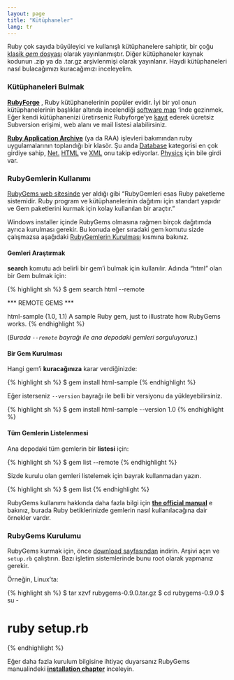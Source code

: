 ```yaml
---
layout: page
title: "Kütüphaneler"
lang: tr
---
```


Ruby çok sayıda büyüleyici ve kullanışlı kütüphanelere sahiptir, bir
çoğu [klasik *gem* dosyası][1] olarak yayınlanmıştır. Diğer kütüphaneler
kaynak kodunun .zip ya da .tar.gz arşivlenmişi olarak yayınlanır. Haydi
kütüphaneleri nasıl bulacağımızı kuracağımızı inceleyelim.

### Kütüphaneleri Bulmak

[**RubyForge**][2] , Ruby kütüphanelerinin popüler evidir. İyi bir yol
onun kütüphanelerinin başlıklar altında incelendiği [software map][3]
‘inde gezinmek. Eğer kendi kütüphanenizi üretirseniz Rubyforge’ye
[kayıt][4] ederek ücretsiz Subversion erişimi, web alanı ve mail listesi
alabilirsiniz.

[**Ruby Application Archive**][5] (ya da RAA) işlevleri bakımından ruby
uygulamalarının toplandığı bir klasör. Şu anda [Database][6] kategorisi
en çok girdiye sahip, [Net.][7] [HTML][8] ve [XML][9] onu takip
ediyorlar. [Physics][10] için bile girdi var.

### RubyGemlerin Kullanımı

[RubyGems web sitesinde][1] yer aldığı gibi “RubyGemleri esas Ruby
paketleme sistemidir. Ruby program ve kütüphanelerinin dağıtımı için
standart yapıdır ve Gem paketlerini kurmak için kolay kullanılan bir
araçtır.”

Windows installer içinde RubyGems olmasına rağmen birçok dağıtımda
ayrıca kurulması gerekir. Bu konuda eğer sıradaki gem komutu sizde
çalışmazsa aşağıdaki [RubyGemlerin Kurulması](#installing-rubygems)
kısmına bakınız.

#### Gemleri Araştırmak

**search** komutu adı belirli bir gem’i bulmak için kullanılır. Adında
“html” olan bir Gem bulmak için:

{% highlight sh %}
$ gem search html --remote

 *** REMOTE GEMS ***

 html-sample (1.0, 1.1)
    A sample Ruby gem, just to illustrate how RubyGems works.
{% endhighlight %}

(*Burada `--remote` bayrağı ile ana depodaki gemleri sorguluyoruz.*)

#### Bir Gem Kurulması

Hangi gem’i **kuracağınıza** karar verdiğinizde:

{% highlight sh %}
$ gem install html-sample
{% endhighlight %}

Eğer isterseniz `--version` bayrağı ile belli bir versiyonu da
yükleyebilirsiniz.

{% highlight sh %}
$ gem install html-sample --version 1.0
{% endhighlight %}

#### Tüm Gemlerin Listelenmesi

Ana depodaki tüm gemlerin bir **listesi** için:

{% highlight sh %}
$ gem list --remote
{% endhighlight %}

Sizde kurulu olan gemleri listelemek için bayrak kullanmadan yazın.

{% highlight sh %}
$ gem list
{% endhighlight %}

RubyGems kullanımı hakkında daha fazla bilgi için [**the official
manual**][11] e bakınız, burada Ruby betiklerinizde gemlerin nasıl
kullanılacağına dair örnekler vardır.

### RubyGems Kurulumu

RubyGems kurmak için, önce [download sayfasından][12] indirin. Arşivi
açın ve `setup.rb` çalıştırın. Bazı işletim sistemlerinde bunu root
olarak yapmanız gerekir.

Örneğin, Linux’ta:

{% highlight sh %}
$ tar xzvf rubygems-0.9.0.tar.gz
$ cd rubygems-0.9.0
$ su -
# ruby setup.rb
{% endhighlight %}

Eğer daha fazla kurulum bilgisine ihtiyaç duyarsanız RubyGems
manualindeki [**installation chapter**][13] inceleyin.



[1]: http://docs.rubygems.org 
[2]: http://rubyforge.org/ 
[3]: http://rubyforge.org/softwaremap/trove_list.php 
[4]: http://rubyforge.org/register/ 
[5]: http://raa.ruby-lang.org/ 
[6]: http://raa.ruby-lang.org/cat.rhtml?category_major=Library;category_minor=Database 
[7]: http://raa.ruby-lang.org/cat.rhtml?category_major=Library;category_minor=Net 
[8]: http://raa.ruby-lang.org/cat.rhtml?category_major=Library;category_minor=HTML 
[9]: http://raa.ruby-lang.org/cat.rhtml?category_major=Library;category_minor=XML 
[10]: http://raa.ruby-lang.org/cat.rhtml?category_major=Library;category_minor=Physics 
[11]: http://rubygems.org/read/chapter/1 
[12]: http://rubyforge.org/frs/?group_id=126 
[13]: http://rubygems.org/read/chapter/3 
